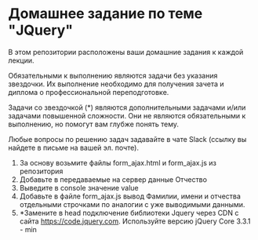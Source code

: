 # Домашнее задание по теме "JQuery"

В этом репозитории расположены ваши домашние задания к каждой лекции.

Обязательными к выполнению являются задачи без указания звездочки. Их выполнение необходимо для получения зачета и диплома о профессиональной переподготовке.

Задачи со звездочкой (*) являются дополнительными задачами и/или задачами повышенной сложности. Они не являются обязательными к выполнению, но помогут вам глубже понять тему.

Любые вопросы по решению задач задавайте в чате Slack (ссылку вы найдете в письме на вашей эл. почте).

1. За основу возьмите файлы form_ajax.html и form_ajax.js из репозитория
2. Добавьте в передаваемые на сервер данные Отчество
3. Выведите в console значение value
4. Добавьте в файле form_ajax.js вывод Фамилии, имени и отчества отдельными строчками по аналогии с уже выводимыми данными.
5. *Замените в head подключение библиотеки Jquery через CDN с сайта https://code.jquery.com. Используйте версию jQuery Core 3.3.1 - min


